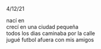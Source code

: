 4/12/21

nací en   
crecí en una ciudad pequeña   
todos los dias caminaba por la calle   
jugué futbol afuera con mis amigos   
